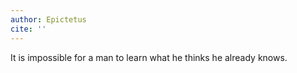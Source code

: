 ```yaml
---
author: Epictetus
cite: ''
---
```


It is impossible for a man to learn what he thinks he already knows.
